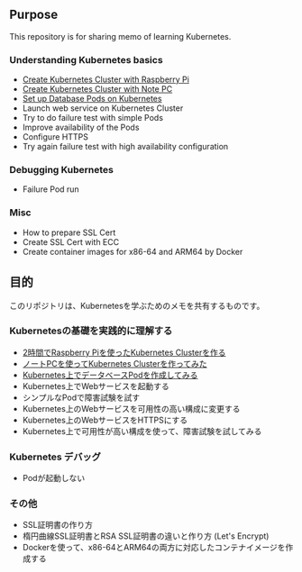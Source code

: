 ## Purpose
This repository is for sharing memo of learning Kubernetes.

### Understanding Kubernetes basics

- [Create Kubernetes Cluster with Raspberry Pi](docs/eng/configure_k3s_w_rasppi.md)
- [Create Kubernetes Cluster with Note PC](docs/jp/configure_k3s_w_notepc.md)
- [Set up Database Pods on Kubernetes](docs/jp/setup_db_pods.md)
- Launch web service on Kubernetes Cluster
- Try to do failure test with simple Pods
- Improve availability of the Pods
- Configure HTTPS
- Try again failure test with high availability configuration

### Debugging Kubernetes

- Failure Pod run

### Misc

- How to prepare SSL Cert
- Create SSL Cert with ECC
- Create container images for x86-64 and ARM64 by Docker


## 目的

このリポジトリは、Kubernetesを学ぶためのメモを共有するものです。

### Kubernetesの基礎を実践的に理解する

- [2時間でRaspberry Piを使ったKubernetes Clusterを作る](docs/jp/configure_k3s_w_rasppi.md)
- [ノートPCを使ってKubernetes Clusterを作ってみた](docs/jp/configure_k3s_w_notepc.md)
- [Kubernetes上でデータベースPodを作成してみる](docs/jp/setup_db_pods.md)
- Kubernetes上でWebサービスを起動する
- シンプルなPodで障害試験を試す
- Kubernetes上のWebサービスを可用性の高い構成に変更する
- Kubernetes上のWebサービスをHTTPSにする
- Kubernetes上で可用性が高い構成を使って、障害試験を試してみる

### Kubernetes デバッグ

- Podが起動しない

### その他

- SSL証明書の作り方
- 楕円曲線SSL証明書とRSA SSL証明書の違いと作り方 (Let's Encrypt)
- Dockerを使って、x86-64とARM64の両方に対応したコンテナイメージを作成する
